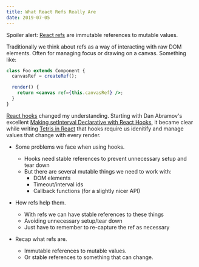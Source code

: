 ```yaml
---
title: What React Refs Really Are
date: 2019-07-05
---
```


Spoiler alert: [React refs](https://reactjs.org/docs/refs-and-the-dom.html) are immutable references to mutable values.

Traditionally we think about refs as a way of interacting with raw DOM elements. Often for managing focus or drawing on a canvas. Something like:

```jsx
class Foo extends Component {
  canvasRef = createRef();

  render() {
    return <canvas ref={this.canvasRef} />;
  }
}
```

[React hooks](https://reactjs.org/docs/hooks-overview.html) changed my understanding. Starting with Dan Abramov's excellent [Making setInterval Declarative with React Hooks](https://overreacted.io/making-setinterval-declarative-with-react-hooks/), it became clear while writing [Tetris in React](https://github.com/ahuth/tetris) that hooks require us idenitify and manage values that change with every render.

- Some problems we face when using hooks.
  - Hooks need stable references to prevent unnecessary setup and tear down
  - But there are several mutable things we need to work with:
    - DOM elements
    - Timeout/interval ids
    - Callback functions (for a slightly nicer API)

- How refs help them.
  - With refs we can have stable references to these things
  - Avoiding unnecessary setup/tear down
  - Just have to remember to re-capture the ref as necessary

- Recap what refs are.
  - Immutable references to mutable values.
  - Or stable references to something that can change.
